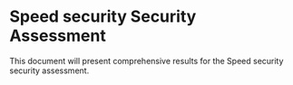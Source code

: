 # Speed security Security Assessment

This document will present comprehensive results for the Speed security security assessment.
